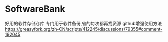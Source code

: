 # SoftwareBank
好用的软件存储仓库
专门用于软件备份,省的每次都再找资源
github增强使用方法 https://greasyfork.org/zh-CN/scripts/412245/discussions/79355#comment-192045
